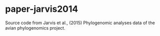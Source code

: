 # paper-jarvis2014
Source code from Jarvis et al., (2015) Phylogenomic analyses data of the avian phylogenomics project.
